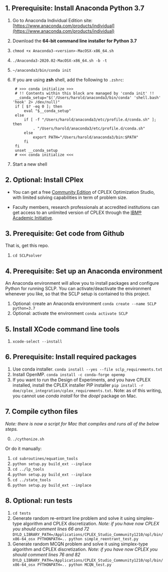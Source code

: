 
## 1. Prerequisite: Install Anaconda Python 3.7

1. Go to Anaconda Individual Edition site: [https://www.anaconda.com/products/individual](https://www.anaconda.com/products/individual)
2. Download the **64-bit command line installer for Python 3.7**
3. `chmod +x Anaconda3-<version>-MacOSX-x86_64.sh`
4. `./Anaconda3-2020.02-MacOSX-x86_64.sh -b -t`
5. `~/anaconda3/bin/conda init`
6. If you are using **zsh** shell, add the following to `.zshrc`:
    
		# >>> conda initialize >>>
		# !! Contents within this block are managed by 'conda init' !!
		__conda_setup="$('/Users/harold/anaconda3/bin/conda' 'shell.bash' 'hook' 2> /dev/null)"
		if [ $? -eq 0 ]; then
		    eval "$__conda_setup"
		else
		    if [ -f "/Users/harold/anaconda3/etc/profile.d/conda.sh" ]; then
		        . "/Users/harold/anaconda3/etc/profile.d/conda.sh"
		    else
		        export PATH="/Users/harold/anaconda3/bin:$PATH"
		    fi
		fi
		unset __conda_setup
		# <<< conda initialize <<<

7. Start a new shell

## 2. Optional: Install CPlex

- You can get a free [Community Edition](http://www-01.ibm.com/software/websphere/products/optimization/cplex-studio-community-edition) of CPLEX Optimization Studio, with limited solving capabilities in term of problem size.

- Faculty members, research professionals at accredited institutions can get access to an unlimited version of CPLEX through the [IBM® Academic Initiative](http://www-01.ibm.com/software/websphere/products/optimization/cplex-studio-community-edition).

## 3. Prerequisite: Get code from Github

That is, get this repo.

1. `cd SCLPsolver`

## 4. Prerequisite: Set up an Anaconda environment

An Anaconda environment will allow you to install packages and configure Python for running SCLP. You can activate/deactivate the environment whenever you like, so that the SCLP setup is contained to this project.

1. Optional: create an Anaconda environment `conda create --name SCLP python=3.7`
2. Optional: activate the environment `conda activate SCLP`

## 5. Install XCode command line tools

1. `xcode-select --install`

## 6. Prerequisite: Install required packages

1. Use conda installer. `conda install --yes --file sclp_requirements.txt`
2. Install OpenMP. `conda install -c conda-forge openmp`
3. If you want to run the Design of Experiments, and you have CPLEX installed, install the CPLEX installer PIP installer `pip install -r doe/cplex_integration/cplex_requirements.txt`. Note: as of this writing, you cannot use *conda install* for the *doopl* package on Mac.

## 7. Compile cython files

_Note: there is now a script for Mac that compiles and runs all of the below steps._

0. `./cythonize.sh`

Or do it manually:

1. `cd subroutines/equation_tools`
2. `python setup.py build_ext --inplace`
3. `cd ../lp_tools`
4. `python setup.py build_ext --inplace`
5. `cd ../state_tools`
6. `python setup.py build_ext --inplace`

## 8. Optional: run tests

1. `cd tests`
2. Generate random re-entrant line problem and solve it using simplex-type algorithm and CPLEX discretization.
_Note: if you have now CPLEX you should comment lines 66 and 72_  
 `DYLD_LIBRARY_PATH=/Applications/CPLEX_Studio_Community1210/opl/bin/x86-64_osx PYTHONPATH=.. python simple_reentrant_test.py`
3. Generate random MCQN problem and solve it using simplex-type algorithm and CPLEX discretization.
_Note: if you have now CPLEX you should comment lines 76 and 82_  `DYLD_LIBRARY_PATH=/Applications/CPLEX_Studio_Community1210/opl/bin/x86-64_osx PYTHONPATH=.. python MCQN_test.py`


